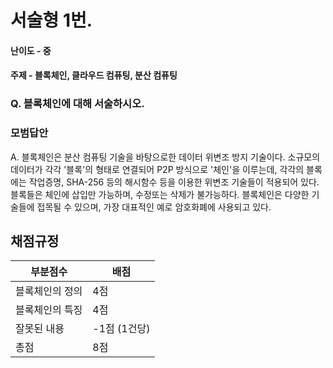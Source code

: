 # 서술형 1번.
#### 난이도 - 중
#### 주제 - 블록체인, 클라우드 컴퓨팅, 분산 컴퓨팅

### Q. 블록체인에 대해 서술하시오.

### 모범답안

A. 블록체인은 분산 컴퓨팅 기술을 바탕으로한 데이터 위변조 방지 기술이다. 소규모의 데이터가 각각 '블록'의 형태로 연결되어 P2P 방식으로 '체인'을 이루는데, 각각의 블록에는 작업증명, SHA-256 등의 해시함수 등을 이용한 위변조 기술들이 적용되어 있다. 블록들은 체인에 삽입만 가능하며, 수정또는 삭제가 불가능하다. 블록체인은 다양한 기술들에 접목될 수 있으며, 가장 대표적인 예로 암호화폐에 사용되고 있다.


## 채점규정

| 부분점수          | 배점                                                  |
|------------------|-------------------------------------------------------|
| 블록체인의 정의   | 4점                                                   |
| 블록체인의 특징   | 4점                                                   |
| 잘못된 내용      | -1점 (1건당)                                           |
| 총점             | 8점                                                    |
